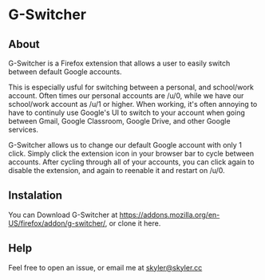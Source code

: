 # G-Switcher
## About
G-Switcher is a Firefox extension that allows a user to easily switch between default Google accounts.
  
This is especially usful for switching between a personal, and school/work account. Often times our personal accounts are /u/0, while we have our school/work account as /u/1 or higher. When working, it's often annoying to have to continuly use Google's UI to switch to your account when going between Gmail, Google Classroom, Google Drive, and other Google services.
  
G-Switcher allows us to change our default Google account with only 1 click. Simply click the extension icon in your browser bar to cycle between accounts. After cycling through all of your accounts, you can click again to disable the extension, and again to reenable it and restart on /u/0.
  
## Instalation

You can Download G-Switcher at https://addons.mozilla.org/en-US/firefox/addon/g-switcher/, or clone it here.

## Help
Feel free to open an issue, or email me at [skyler@skyler.cc](mailto:skyler@skyler.cc)

